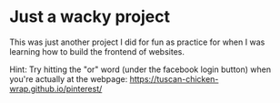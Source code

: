 # Just a wacky project

This was just another project I did for fun as practice for when I was learning how to build the frontend of websites.

Hint: Try hitting the "or" word (under the facebook login button) when you're actually at the webpage:
https://tuscan-chicken-wrap.github.io/pinterest/
